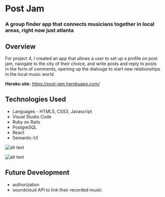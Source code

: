 # Post Jam

### A group finder app that connects musicians together in local areas, right now just atlanta

## Overview

For project 4, I created an app that allows a user to set up a profile on post jam, navigate to the city of their choice, and write posts and reply to posts in the form of comments, opening up the dialouge to start new relationships in the local music world.

**Heroku site:** <https://post-jam.herokuapp.com/>

## Technologies Used

  * Languages - HTML5, CSS3, Javascript
  * Visual Studio Code
  * Ruby on Rails
  * PostgreSQL
  * React
  * Semantic-Ui

  ![alt text](https://i.imgur.com/jOjKB9s.png "erd")

  ![alt text](https://i.imgur.com/v1Y3b8Z.jpg "wireframe")

## Future Development

  * authorization
  * soundcloud API to link their recorded music